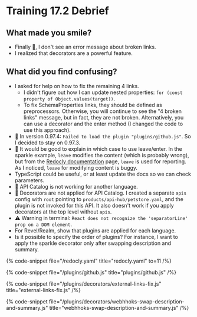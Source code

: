 # Training 17.2 Debrief

## What made you smile?

- Finally 🎉, I don't see an error message about broken links.
- I realized that decorators are a powerful feature.

## What did you find confusing?

- I asked for help on how to fix the remaining 4 links.
  - I didn't figure out how I can update nested properties: `for (const property of Object.values(target))`.
  - To fix SchemaProperties links, they should be defined as preprocessors. Otherwise, you will continue to see the "4 broken links" message, but in fact, they are not broken. Alternatively, you can use a decorator and the enter method (I changed the code to use this approach).
- 🐞 In version 0.97.4: `Failed to load the plugin "plugins/github.js"`. So I decided to stay on 0.97.3.
- 📖 It would be good to explain in which case to use leave/enter. In the sparkle example, `leave` modifies the content (which is probably wrong), but from the [Redocly documentation](https://redocly.com/docs/cli/custom-plugins/visitor) page, `leave` is used for reporting. As I noticed, `leave` for modifying content is buggy.
- TypeScript could be useful, or at least update the docs so we can check parameters.
- 🐞 API Catalog is not working for another language.
- 🐞 Decorators are not applied for API Catalog. I created a separate `apis` config with `root` pointing to `products/api-hub/petstore.yaml`, and the plugin is not invoked for this API. It also doesn't work if you apply decorators at the top level without `apis`.
- ⚠️ Warning in terminal: `React does not recognize the 'separatorLine' prop on a DOM element`.
- For Revel/Realm, show that plugins are applied for each language.
- Is it possible to specify the order of plugins? For instance, I want to apply the sparkle decorator only after swapping description and summary.

{% code-snippet file="/redocly.yaml" title="redocly.yaml" to=11 /%}

{% code-snippet file="/plugins/github.js" title="plugins/github.js" /%}

{% code-snippet file="/plugins/decorators/external-links-fix.js" title="external-links-fix.js" /%}

{% code-snippet file="/plugins/decorators/webhhoks-swap-description-and-summary.js" title="webhhoks-swap-description-and-summary.js" /%}

